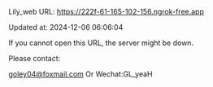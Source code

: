 Lily_web URL: https://222f-61-165-102-156.ngrok-free.app

Updated at: 2024-12-06 06:06:04

If you cannot open this URL, the server might be down.

Please contact: 

goley04@foxmail.com Or Wechat:GL_yeaH